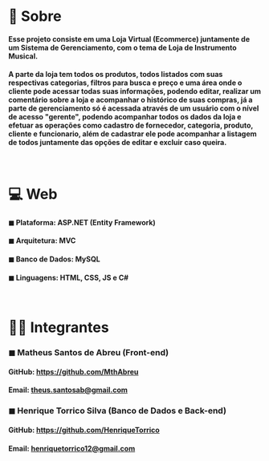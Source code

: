 # 📌 Sobre

#### <p>Esse projeto consiste em uma Loja Virtual (Ecommerce) juntamente de um Sistema de Gerenciamento, com o tema de Loja de Instrumento Musical.</p>

#### <p>A parte da loja tem todos os produtos, todos listados com suas respectivas categorias, filtros para busca e preço e uma área onde o cliente pode acessar todas suas informações, podendo editar, realizar um comentário sobre a loja e acompanhar o histórico de suas compras, já a parte de gerenciamento só é acessada através de um usuário com o nível de acesso "gerente", podendo acompanhar todos os dados da loja e efetuar as operações como cadastro de fornecedor, categoria, produto, cliente e funcionario, além de cadastrar ele pode acompanhar a listagem de todos juntamente das opções de editar e excluir caso queira.</p>

<br>

# 💻 Web
#### ◼ Plataforma: ASP.NET (Entity Framework)<br>
#### ◼ Arquitetura: MVC <br>
#### ◼ Banco de Dados: MySQL<br>
#### ◼ Linguagens: HTML, CSS, JS e C#

<br>

# 👨‍💻 Integrantes
### ◼ Matheus Santos de Abreu (Front-end) <br>
#### GitHub: https://github.com/MthAbreu
#### Email: theus.santosab@gmail.com

### ◼ Henrique Torrico Silva (Banco de Dados e Back-end) <br>
#### GitHub: https://github.com/HenriqueTorrico
#### Email: henriquetorrico12@gmail.com
